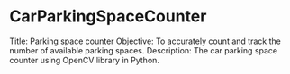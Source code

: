 # CarParkingSpaceCounter
Title: Parking space counter
Objective:  To accurately count and track the number of available parking spaces. 
Description: The car parking space counter using OpenCV library in Python. 

